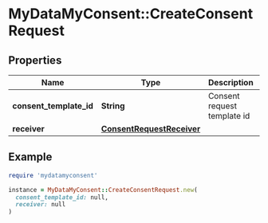 # MyDataMyConsent::CreateConsentRequest

## Properties

| Name | Type | Description | Notes |
| ---- | ---- | ----------- | ----- |
| **consent_template_id** | **String** | Consent request template id |  |
| **receiver** | [**ConsentRequestReceiver**](ConsentRequestReceiver.md) |  |  |

## Example

```ruby
require 'mydatamyconsent'

instance = MyDataMyConsent::CreateConsentRequest.new(
  consent_template_id: null,
  receiver: null
)
```

